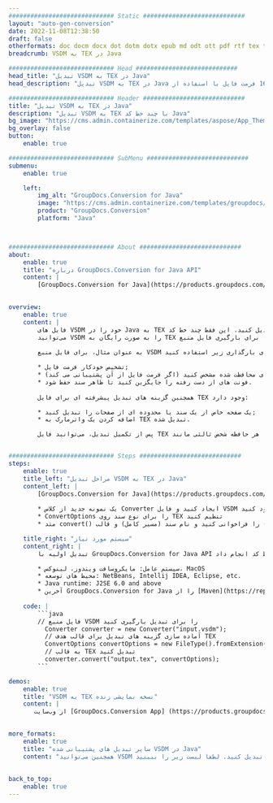 ```yaml
---
############################# Static ############################
layout: "auto-gen-conversion"
date: 2022-11-08T12:38:50
draft: false
otherformats: doc docm docx dot dotm dotx epub md odt ott pdf rtf tex txt vdx vsdm vsdx vssm vssx vstm vstx vsx vtx xps
breadcrumb: VSDM به TEX در Java

############################# Head ############################
head_title: "تبدیل VSDM به TEX در Java"
head_description: "تبدیل VSDM به TEX در Java با چند خط کد. تبدیل بیش از 160 فرمت فایل با استفاده از API تبدیل سند GroupDocs برای Java"

############################# Header ############################
title: "تبدیل VSDM به TEX در Java"
description: "تبدیل VSDM به TEX با چند خط کد Java"
bg_image: "https://cms.admin.containerize.com/templates/aspose/App_Themes/V3/images/bg/header1.png"
bg_overlay: false
button:
    enable: true

############################# SubMenu ############################
submenu:
    enable: true

    left:
        img_alt: "GroupDocs.Conversion for Java"
        image: "https://cms.admin.containerize.com/templates/groupdocs/images/product-logos/90x90-noborder/groupdocs-conversion-java.png"
        product: "GroupDocs.Conversion"
        platform: "Java"



############################# About ############################
about:
    enable: true
    title: "درباره GroupDocs.Conversion for Java API"
    content: |
        [GroupDocs.Conversion for Java](https://products.groupdocs.com/conversion/java/) یک API تبدیل فرمت فایل پیشرفته برای تبدیل بین فرمت‌های تصویر و سند محبوب مانند Microsoft Office، OpenDocument، PDF، HTML، ایمیل، CAD است. و خیلی بیشتر فقط با چند خط کد. API بومی به طور خودکار فرمت های اسناد اصلی را شناسایی می کند و گزینه های زیادی برای سفارشی سازی اسناد تبدیل شده ارائه می دهد. همراه با عملکرد استخراج اطلاعات از یک سند، به طور پیش فرض از ذخیره نتایج تبدیل به دیسک محلی نیز پشتیبانی می کند. با این حال، هر نوع ذخیره سازی کش را می توان با پیاده سازی رابط های مناسب پشتیبانی کرد - Amazon S3، Dropbox، Google Drive، Windows Azure، Reddis یا هر چیز دیگری.
    

overview:
    enable: true
    content: |
        فایل های VSDM خود را در Java به TEX تبدیل کنید. این فقط چند خط کد Java را در هر پلتفرم مورد نظر شما مانند Windows، Linux، macOS می‌گیرد.
        می‌توانید VSDM را به صورت رایگان به TEX تبدیل کنید و کیفیت نتایج تبدیل را ارزیابی کنید. همراه با اسکریپت های ساده تبدیل فایل، می توانید گزینه های پیچیده تری را برای بارگیری فایل منبع VSDM و ذخیره خروجی TEX امتحان کنید. 
        
        به عنوان مثال، برای فایل منبع VSDM می‌توانید از گزینه‌های بارگذاری زیر استفاده کنید:

        * تشخیص خودکار فرمت فایل;
        * یک رمز عبور برای فایل های محافظت شده مشخص کنید (اگر فرمت فایل از آن پشتیبانی می کند);
        * فونت های از دست رفته را جایگزین کنید تا ظاهر سند حفظ شود.
        
        همچنین گزینه های تبدیل پیشرفته ای برای فایل TEX وجود دارد:

        * یک صفحه خاص از یک سند یا محدوده ای از صفحات را تبدیل کنید;
        * اضافه کردن یک واترمارک به TEX تبدیل شده.

        پس از تکمیل تبدیل، می‌توانید فایل TEX را در مسیر فایل محلی خود یا هر حافظه شخص ثالثی مانند FTP، Amazon S3، Google Drive، Dropbox و غیره ذخیره کنید. لطفاً توجه داشته باشید - برای تبدیل VSDM برای TEX، نیازی به نصب نرم افزار اضافی مانند MS Office، Open Office، Adobe Acrobat Reader و غیره ندارید.


############################# Steps ############################
steps:
    enable: true
    title_left: "مراحل تبدیل VSDM به TEX در Java"
    content_left: |
        [GroupDocs.Conversion for Java](https://products.groupdocs.com/conversion/java/) به توسعه دهندگان این امکان را می دهد که به راحتی فایل VSDM را با چند خط کد به TEX تبدیل کنند.
        
        * یک نمونه جدید از کلاس Converter ایجاد کنید و فایل VSDM را با مسیر کامل آپلود کنید.
        * ConvertOptions را برای نوع سند روی TEX تنظیم کنید
        * متد convert() را فراخوانی کنید و نام سند (مسیر کامل) و قالب (TEX) را به عنوان پارامتر ارسال کنید.

    title_right: "سیستم مورد نیاز"
    content_right: |
        تبدیل اولیه با GroupDocs.Conversion for Java API را می توان تنها با چند خط کد انجام داد. API های ما در تمام سیستم عامل ها و سیستم عامل های اصلی پشتیبانی می شوند. قبل از اجرای کد زیر، مطمئن شوید که پیش نیازهای زیر را روی سیستم خود نصب کرده اید.

        * سیستم عامل: مایکروسافت ویندوز، لینوکس، MacOS
        * محیط های توسعه: NetBeans, Intellij IDEA, Eclipse, etc.
        * Java runtime: J2SE 6.0 and above
        * آخرین GroupDocs.Conversion for Java را از [Maven](https://repository.groupdocs.com/webapp/#/artifacts/browse/tree/General/repo/com/groupdocs/groupdocs-conversion) دریافت کنید
         
    code: |
        ```java    
        // فایل منبع VSDM را برای تبدیل بارگیری کنید
          Converter converter = new Converter("input.vsdm");
          // آماده سازی گزینه های تبدیل برای قالب هدف TEX
          ConvertOptions convertOptions = new FileType().fromExtension("tex").getConvertOptions();
          // به قالب TEX تبدیل کنید
          converter.convert("output.tex", convertOptions);
        ```

demos:
    enable: true
    title: "VSDM به TEX نسخه نمایشی زنده"
    content: |
       از وب‌سایت [GroupDocs.Conversion App] (https://products.groupdocs.app/conversion/family) ما دیدن کنید و اکنون تبدیل VSDM به TEX را امتحان کنید. نسخه ی نمایشی رایگان دارای مزایای زیر است
          

more_formats:
    enable: true
    title: "سایر تبدیل های پشتیبانی شده VSDM در Java"
    content: "همچنین می‌توانید VSDM را به بسیاری از فرمت‌های فایل دیگر تبدیل کنید. لطفا لیست زیر را ببینید."
       
       
back_to_top:
    enable: true
---
```

